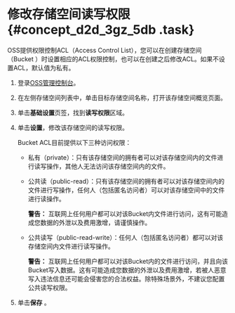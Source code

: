 # 修改存储空间读写权限 {#concept_d2d_3gz_5db .task}

OSS提供权限控制ACL（Access Control List），您可以在创建存储空间 （Bucket ）时设置相应的ACL权限控制，也可以在创建之后修改ACL。如果不设置ACL，默认值为私有。

1.  登录[OSS管理控制台](https://oss.console.aliyun.com/)。
2.  在左侧存储空间列表中，单击目标存储空间名称，打开该存储空间概览页面。
3.  单击**基础设置**页签，找到**读写权限**区域。
4.  单击**设置**，修改该存储空间的读写权限。 

    Bucket ACL目前提供以下三种访问权限：

    -   私有（private）：只有该存储空间的拥有者可以对该存储空间内的文件进行读写操作，其他人无法访问该存储空间内的文件。
    -   公共读（public-read）：只有该存储空间的拥有者可以对该存储空间内的文件进行写操作，任何人（包括匿名访问者）可以对该存储空间中的文件进行读操作。

        **警告：** 互联网上任何用户都可以对该Bucket内文件进行访问，这有可能造成您数据的外泄以及费用激增，请谨慎操作。

    -   公共读写（public-read-write）：任何人（包括匿名访问者）都可以对该存储空间内文件进行读写操作。

        **警告：** 互联网上任何用户都可以对该Bucket内的文件进行访问，并且向该Bucket写入数据。这有可能造成您数据的外泄以及费用激增，若被人恶意写入违法信息还可能会侵害您的合法权益。除特殊场景外，不建议您配置公共读写权限。

5.  单击**保存** 。

